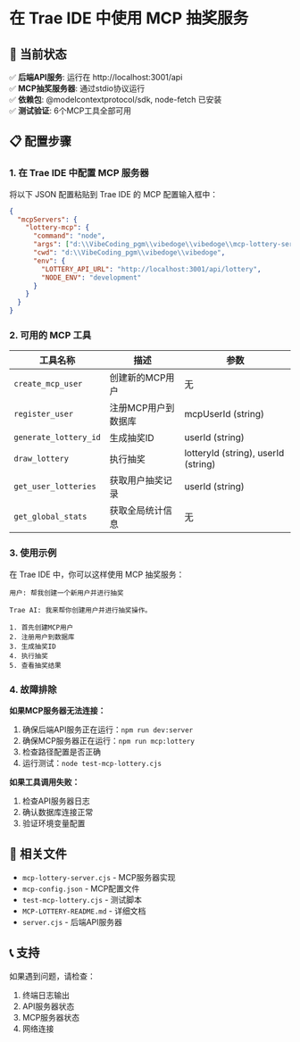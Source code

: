 # 在 Trae IDE 中使用 MCP 抽奖服务

## 🎯 当前状态

✅ **后端API服务**: 运行在 http://localhost:3001/api  
✅ **MCP抽奖服务器**: 通过stdio协议运行  
✅ **依赖包**: @modelcontextprotocol/sdk, node-fetch 已安装  
✅ **测试验证**: 6个MCP工具全部可用  

## 📋 配置步骤

### 1. 在 Trae IDE 中配置 MCP 服务器

将以下 JSON 配置粘贴到 Trae IDE 的 MCP 配置输入框中：

```json
{
  "mcpServers": {
    "lottery-mcp": {
      "command": "node",
      "args": ["d:\\VibeCoding_pgm\\vibedoge\\vibedoge\\mcp-lottery-server.cjs"],
      "cwd": "d:\\VibeCoding_pgm\\vibedoge\\vibedoge",
      "env": {
        "LOTTERY_API_URL": "http://localhost:3001/api/lottery",
        "NODE_ENV": "development"
      }
    }
  }
}
```

### 2. 可用的 MCP 工具

| 工具名称 | 描述 | 参数 |
|---------|------|------|
| `create_mcp_user` | 创建新的MCP用户 | 无 |
| `register_user` | 注册MCP用户到数据库 | mcpUserId (string) |
| `generate_lottery_id` | 生成抽奖ID | userId (string) |
| `draw_lottery` | 执行抽奖 | lotteryId (string), userId (string) |
| `get_user_lotteries` | 获取用户抽奖记录 | userId (string) |
| `get_global_stats` | 获取全局统计信息 | 无 |

### 3. 使用示例

在 Trae IDE 中，你可以这样使用 MCP 抽奖服务：

```
用户: 帮我创建一个新用户并进行抽奖

Trae AI: 我来帮你创建用户并进行抽奖操作。

1. 首先创建MCP用户
2. 注册用户到数据库
3. 生成抽奖ID
4. 执行抽奖
5. 查看抽奖结果
```

### 4. 故障排除

**如果MCP服务器无法连接：**
1. 确保后端API服务正在运行：`npm run dev:server`
2. 确保MCP服务器正在运行：`npm run mcp:lottery`
3. 检查路径配置是否正确
4. 运行测试：`node test-mcp-lottery.cjs`

**如果工具调用失败：**
1. 检查API服务器日志
2. 确认数据库连接正常
3. 验证环境变量配置

## 🔗 相关文件

- `mcp-lottery-server.cjs` - MCP服务器实现
- `mcp-config.json` - MCP配置文件
- `test-mcp-lottery.cjs` - 测试脚本
- `MCP-LOTTERY-README.md` - 详细文档
- `server.cjs` - 后端API服务器

## 📞 支持

如果遇到问题，请检查：
1. 终端日志输出
2. API服务器状态
3. MCP服务器状态
4. 网络连接